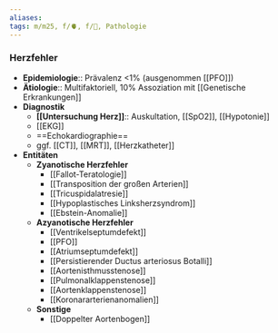 ```yaml
---
aliases: 
tags: m/m25, f/🫀, f/🦄, Pathologie
---
```

### Herzfehler
- **Epidemiologie**:: Prävalenz <1% (ausgenommen [[PFO]])
- **Ätiologie**:: Multifaktoriell, 10% Assoziation mit [[Genetische Erkrankungen]]
- **Diagnostik**
	- **[[Untersuchung Herz]]**:: Auskultation, [[SpO2]], [[Hypotonie]]
	- [[EKG]]
	- ==Echokardiographie==
	- ggf. [[CT]], [[MRT]], [[Herzkatheter]]
- **Entitäten**
	- **Zyanotische Herzfehler**
		- [[Fallot-Teratologie]]
		- [[Transposition der großen Arterien]]
		- [[Tricuspidalatresie]]
		- [[Hypoplastisches Linksherzsyndrom]]
		- [[Ebstein-Anomalie]]
	- **Azyanotische Herzfehler**
		- [[Ventrikelseptumdefekt]]
		- [[PFO]]
		- [[Atriumseptumdefekt]]
		- [[Persistierender Ductus arteriosus Botalli]]
		- [[Aortenisthmusstenose]]
		- [[Pulmonalklappenstenose]]
		- [[Aortenklappenstenose]]
		- [[Koronararterienanomalien]]
	- **Sonstige**
		- [[Doppelter Aortenbogen]]